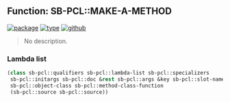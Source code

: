 ## Function: SB-PCL::MAKE-A-METHOD
[![package](https://img.shields.io/badge/Package-SB--PCL-5f9ea0.svg?style=social&colorA=999999)](../) [![type](https://img.shields.io/badge/Type-Function-5f9ea0.svg?style=social&colorA=999999)](../#function) [![github](https://img.shields.io/badge/GitHub-View_the_source-5f9ea0.svg?style=social&colorA=999999&logo=github)](https://github.com/sbcl/sbcl/blob/master/src/pcl/boot.lisp/) 

> No description.

### Lambda list
```cl
(class sb-pcl::qualifiers sb-pcl::lambda-list sb-pcl::specializers
 sb-pcl::initargs sb-pcl::doc &rest sb-pcl::args &key sb-pcl::slot-name
 sb-pcl::object-class sb-pcl::method-class-function
 (sb-pcl::source sb-pcl::source))
```

